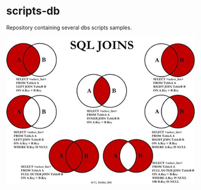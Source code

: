 # scripts-db
Repository containing several dbs scripts samples.

<img src="https://github.com/Ngofilho/scripts-db/blob/master/Join.jpg" align="right">
